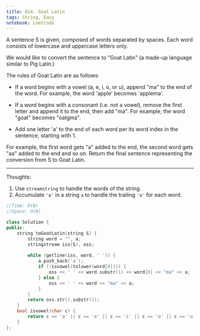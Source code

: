 ```yaml
---
title: 824. Goat Latin
tags: String, Easy
notebook: Leetcode
---
```


A sentence S is given, composed of words separated by spaces. Each word consists of lowercase and uppercase letters only.

We would like to convert the sentence to "Goat Latin" (a made-up language similar to Pig Latin.)

The rules of Goat Latin are as follows:

- If a word begins with a vowel (a, e, i, o, or u), append "ma" to the end of the word.
For example, the word 'apple' becomes 'applema'.
 
- If a word begins with a consonant (i.e. not a vowel), remove the first letter and append it to the end, then add "ma".
For example, the word "goat" becomes "oatgma".
 
- Add one letter 'a' to the end of each word per its word index in the sentence, starting with 1.

For example, the first word gets "a" added to the end, the second word gets "aa" added to the end and so on.
Return the final sentence representing the conversion from S to Goat Latin. 

----------
Thoughts:
1. Use `streamstring` to handle the words of the string.
2. Accumulate `'a'` in a string `a` to handle the trailing `'a'` for each word.

```c++
//Time: O(N)
//Space: O(N)

class Solution {
public:
    string toGoatLatin(string S) {        
        string word = "", a;
        stringstream iss(S), oss;
  
        while (getline(iss, word, ' ')) {
            a.push_back('a');
            if (!isvowel(tolower(word[0]))) {
                oss << ' ' << word.substr(1) << word[0] << "ma" << a;
            } else {
                oss << ' ' << word << "ma" << a;
            }
        }
        return oss.str().substr(1);
    }
    bool isvowel(char c) {
        return c == 'a' || c == 'e' || c == 'i' || c == 'o' || c == 'u';
    }
};
```

